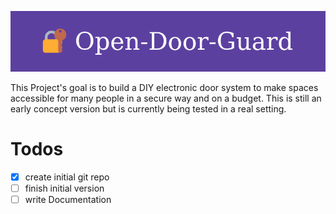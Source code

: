 ![Banner](docs/banner.png?raw=true)

This Project's goal is to build a DIY electronic door system to make spaces accessible for many people in a secure way and on a budget. This is still an early concept version but is currently being tested in a real setting.

# Todos

- [x] create initial git repo
- [ ] finish initial version
- [ ] write Documentation
